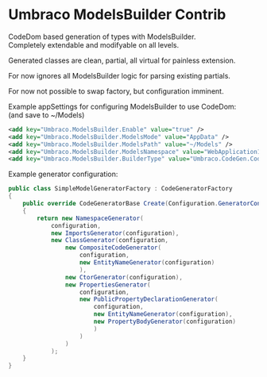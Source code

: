 # Umbraco ModelsBuilder Contrib

CodeDom based generation of types with ModelsBuilder.  
Completely extendable and modifyable on all levels.

Generated classes are clean, partial, all virtual for painless extension.

For now ignores all ModelsBuilder logic for parsing existing partials.

For now not possible to swap factory, but configuration imminent.

Example appSettings for configuring ModelsBuilder to use CodeDom:  
(and save to ~/Models)

```xml
<add key="Umbraco.ModelsBuilder.Enable" value="true" />
<add key="Umbraco.ModelsBuilder.ModelsMode" value="AppData" />
<add key="Umbraco.ModelsBuilder.ModelsPath" value="~/Models" />
<add key="Umbraco.ModelsBuilder.ModelsNamespace" value="WebApplication1.Models" />
<add key="Umbraco.ModelsBuilder.BuilderType" value="Umbraco.CodeGen.CodeDomTextBuilder, Umbraco.CodeGen" />
```

Example generator configuration:

```c#
public class SimpleModelGeneratorFactory : CodeGeneratorFactory
{
    public override CodeGeneratorBase Create(Configuration.GeneratorConfig configuration)
    {
        return new NamespaceGenerator(
            configuration,
            new ImportsGenerator(configuration),
            new ClassGenerator(configuration,
                new CompositeCodeGenerator(
                    configuration,
                    new EntityNameGenerator(configuration)
                    ),
                new CtorGenerator(configuration),
                new PropertiesGenerator(
                    configuration,
                    new PublicPropertyDeclarationGenerator(
                        configuration,
                        new EntityNameGenerator(configuration),
                        new PropertyBodyGenerator(configuration)
                        )
                    )
                )
            );
    }
}
```
